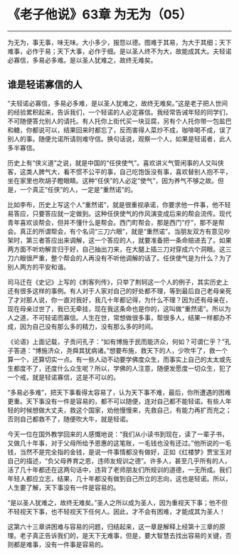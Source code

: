 # 《老子他说》63章 为无为（05）

------

为无为，事无事，味无味。大小多少，报怨以德。图难于其易，为大于其细；天下难事，必作于易；天下大事，必作于细。是以圣人终不为大，故能成其大。夫轻诺必寡信，多易必多难。是以圣人犹难之，故终无难矣。

## 谁是轻诺寡信的人

“夫轻诺必寡信，多易必多难，是以圣人犹难之，故终无难矣。”这是老子把人世间的经验累积起来，告诉我们，一个轻诺的人必定寡信。我经常告诫年轻的同学们，不可随便答允别人的请托。有人托你上街代买一块豆腐，另有个人托你带一包盐巴和糖，你都说可以，结果回来时都忘了，反而害得人菜炒不成，咖啡喝不成，误了别人的事。随便允诺所请则难守信。换句话说，观察一个人，如果是轻诺者，此人多半寡信。

历史上有“侠义道”之说，就是中国的“任侠使气”。喜欢讲义气管闲事的人又叫侠客，这类人脾气大，看不惯不公平的事，自己吃饱饭没有事，喜欢替别人抱不平，坐在家里也吹胡子瞪眼睛。这种“任侠”的人必定“使气”，因为养气不够之故。但是，一个真正“任侠”的人，一定是“重然诺”的。

比如李布，历史上写这个人“重然诺”，就是很重视承诺，你要求他一件事，他不轻易答应，只要答应就一定做到。这种任侠使气的作风演变成后来的帮会流传。现代青年喜欢谈帮会，但并不懂什么是帮会。西门町帮会，那是西门“疗”，那不是帮会。真正的所谓帮会，有个名词“三刀六眼”，就是“重然诺”。当朋友双方有意见吵架时，第三者答应出来调解，这一个答应的人，就要准备把一条命赔进去了。如果两方面不听劝解言归于好，自己抽出刀来，在大腿上插三刀对穿成六个洞眼。这三刀六眼很严重，整个帮会的人再没有不听他调解的话了。任侠使气是为什么？为了别人两方的平安和谐。

司马迁在《史记》上写的《刺客列传》，只举了荆轲这一个人的例子，其实历史上还有很多这样的事例。有人对于人家对自己的好处都不理，等到最后自己老母亲死了才对那人说，你一直对我好，我几十年都记得，为什么不理？因为还有母亲在，现在母亲过世了，我已无牵挂，现在我这条命也是你的，这叫做“重然诺”。所以为人之道，不可轻诺而寡信。人生在世，常想做很多事，帮很多人，结果一样都办不成，因为自己没有那么多的精力，没有那么多的时间。

《论语》上面记载，子贡问孔子：“如有博施于民而能济众，何如？可谓仁乎？”孔子答道：“博施济众，尧舜其犹病诸。”想要布施，救天下的人，少吹牛了，救一个算一个，还算切实一点。有一些人动不动要学佛度众生，而事实上自己的太太或先生都度不了，还度什么众生呢？所以，学佛的人注意，随便发愿度一切众生，犯了一个戒，就是轻诺寡信，这是不可以的。

“多易必多难”，把天下事看得太容易了，认为天下事不难，最后，你所遭遇的困难更重。天下事没有一件是容易的，都不可以随便，连对自己都不能轻诺。有些人年轻的时候想做大丈夫，救这个国家，劝他慢慢来，先救自己，有能力再扩而充之；否则自己都救不了，随便吹大牛，就是轻诺。

今天一位在国外教学回来的人感慨地说：“我们从小读书到现在，读了一辈子书，又做几十年事，对于父母所给予恩惠的这笔账，一毛钱也没有还过。”他所说的一毛钱，当然不是完全指的金钱，是说一件事情都没有做好，正如《红楼梦》贾宝玉对自己的描述，“负父母养育之恩，违师友规训之德”。许多人，甚至几乎所有的人，活了几十年都还在这两句话中，违背了老师朋友们所规训的道德，一无所成。我们年轻人都应立志，结果，几十年都没有做到自己所立的志向，这也是轻诺。所以，人生要了解，天下事没有一件是容易的。

“是以圣人犹难之，故终无难矣。”圣人之所以成为圣人，因为重视天下事；他不但不轻视天下事，也不轻视天下任何人。因此，才不会有困难，才能成其为圣人！

这第六十三章讲困难与容易的问题，归结起来，这一章是解释上经第十三章的原理。老子真正告诉我们的，是天下无难事，但是，要大智慧去找出容易的关键，否则都是难事，没有一件事是容易的。
